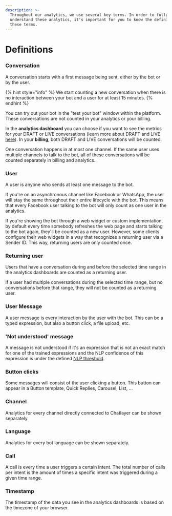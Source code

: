 ```yaml
---
description: >-
  Throughout our analytics, we use several key terms. In order to fully
  understand these analytics, it's important for you to know the definition of
  these terms.
---
```


# Definitions

### Conversation

A conversation starts with a first message being sent, either by the bot or by the user. ​

{% hint style="info" %}
We start counting a new conversation when there is no interaction between your bot and a user for at least 15 minutes.​
{% endhint %}

You can try out your bot in the "test your bot" window within the platform. These conversations are not counted in your analytics or your billing.

In the **analytics dashboard** you can choose if you want to see the metrics for your DRAFT or LIVE conversations \(learn more about DRAFT and LIVE [here](../publishing-your-bot/)\). In your **billing**, both DRAFT and LIVE conversations will be counted.

One conversation happens in at most one channel. If the same user uses multiple channels to talk to the bot, all of these conversations will be counted separately in billing and analytics.

### User

A user is anyone who sends at least one message to the bot. 

If you're on an asynchronous channel like Facebook or WhatsApp, the user will stay the same throughout their entire lifecycle with the bot. This means that every Facebook user talking to the bot will only count as one user in the analytics.

If you're showing the bot through a web widget or custom implementation, by default every time somebody refreshes the web page and starts talking to the bot again, they'll be counted as a new user. However, some clients configure their web widgets in a way that recognizes a returning user via a Sender ID. This way, returning users are only counted once.

### Returning user

Users that have a conversation during and before the selected time range in the analytics dashboards are counted as a returning user.

If a user had multiple conversations during the selected time range, but no conversations before that range, they will not be counted as a returning user.

### User Message

A user message is every interaction by the user with the bot. This can be a typed expression, but also a button click, a file upload, etc.

### 'Not understood' message

A message is not understood if it's an expression that is not an exact match for one of the trained expressions and the NLP confidence of this expression is under the defined [NLP threshold](../../understanding-users/natural-language-processing-nlp/settings.md).

### Button clicks

Some messages will consist of the user clicking a button. This button can appear in a Button template, Quick Replies, Carousel, List, ...

### Channel

Analytics for every channel directly connected to Chatlayer can be shown separately

### Language

Analytics for every bot language can be shown separately.

### Call

A call is every time a user triggers a certain intent. The total number of calls per intent is the amount of times a specific intent was triggered during a given time range.

### Timestamp

The timestamp of the data you see in the analytics dashboards is based on the timezone of your browser.

